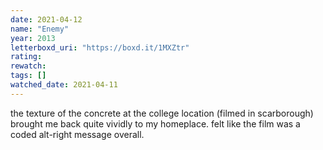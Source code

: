 ```yaml
---
date: 2021-04-12
name: "Enemy"
year: 2013
letterboxd_uri: "https://boxd.it/1MXZtr"
rating: 
rewatch: 
tags: []
watched_date: 2021-04-11
---
```


the texture of the concrete at the college location (filmed in scarborough) brought me back quite vividly to my homeplace. felt like the film was a coded alt-right message overall.

